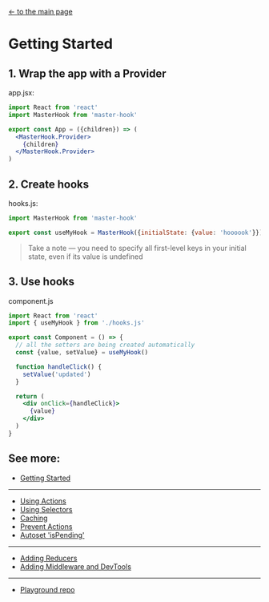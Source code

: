 [<- to the main page](https://github.com/opium-pro/master-hook)

# Getting Started

## 1. Wrap the app with a Provider
app.jsx:
```jsx
import React from 'react'
import MasterHook from 'master-hook'

export const App = ({children}) => (
  <MasterHook.Provider>
    {children}
  </MasterHook.Provider>
)
```

## 2. Create hooks
hooks.js:
```js
import MasterHook from 'master-hook'

export const useMyHook = MasterHook({initialState: {value: 'hoooook'}})
```
> Take a note — you need to specify all first-level keys in your initial state, even if its value is undefined

## 3. Use hooks
component.js
```jsx
import React from 'react'
import { useMyHook } from './hooks.js'

export const Component = () => {
  // all the setters are being created automatically
  const {value, setValue} = useMyHook()

  function handleClick() {
    setValue('updated')
  }

  return (
    <div onClick={handleClick}>
      {value}
    </div>
  )
}
```

## See more:

* [Getting Started](https://github.com/opium-pro/master-hook/blob/master/docs/GETTING_STARTED.md)
---
* [Using Actions](https://github.com/opium-pro/master-hook/blob/master/docs/ACTIONS.md)
* [Using Selectors](https://github.com/opium-pro/master-hook/blob/master/docs/SELECTORS.md)
* [Caching](https://github.com/opium-pro/master-hook/blob/master/docs/CACHING.md)
* [Prevent Actions](https://github.com/opium-pro/master-hook/blob/master/docs/PREVENT_ACTIONS.md)
* [Autoset 'isPending'](https://github.com/opium-pro/master-hook/blob/master/docs/IS_PENDING.md)
---
* [Adding Reducers](https://github.com/opium-pro/master-hook/blob/master/docs/ADDING_REDUCERS.md)
* [Adding Middleware and DevTools](https://github.com/opium-pro/master-hook/blob/master/docs/ADDING_MIDDLEWARE.md)
---
* [Playground repo](https://github.com/opium-pro/master-hook-playground)